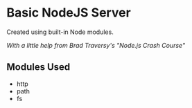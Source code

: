 # Basic NodeJS Server

Created using built-in Node modules.

*With a little help from Brad Traversy's "Node.js Crash Course"*

## Modules Used
* http
* path
* fs